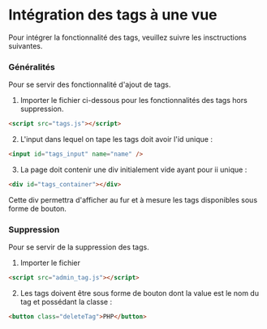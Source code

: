 # Intégration des tags à une vue
Pour intégrer la fonctionnalité des tags, veuillez suivre les insctructions suivantes.

### Généralités
Pour se servir des fonctionnalité d'ajout de tags.
1. Importer le fichier ci-dessous pour les fonctionnalités des tags hors suppression.

```html
<script src="tags.js"></script>
```

2. L'input dans lequel on tape les tags doit avoir l'id unique :

```html
<input id="tags_input" name="name" />
```

3. La page doit contenir une div initialement vide ayant pour ii unique :

```html
<div id="tags_container"></div>
```

Cette div permettra d'afficher au fur et à mesure les tags disponibles sous forme de bouton.

### Suppression
Pour se servir de la suppression des tags.

1. Importer le fichier

```html
<script src="admin_tag.js"></script>
```

2. Les tags doivent être sous forme de bouton dont la value est le nom du tag et possédant la classe :

```html
<button class="deleteTag">PHP</button>
```
